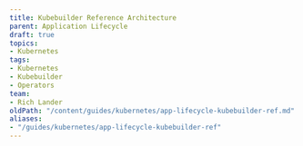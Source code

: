 ```yaml
---
title: Kubebuilder Reference Architecture
parent: Application Lifecycle
draft: true
topics:
- Kubernetes
tags:
- Kubernetes
- Kubebuilder
- Operators
team:
- Rich Lander
oldPath: "/content/guides/kubernetes/app-lifecycle-kubebuilder-ref.md"
aliases:
- "/guides/kubernetes/app-lifecycle-kubebuilder-ref"
---
```

